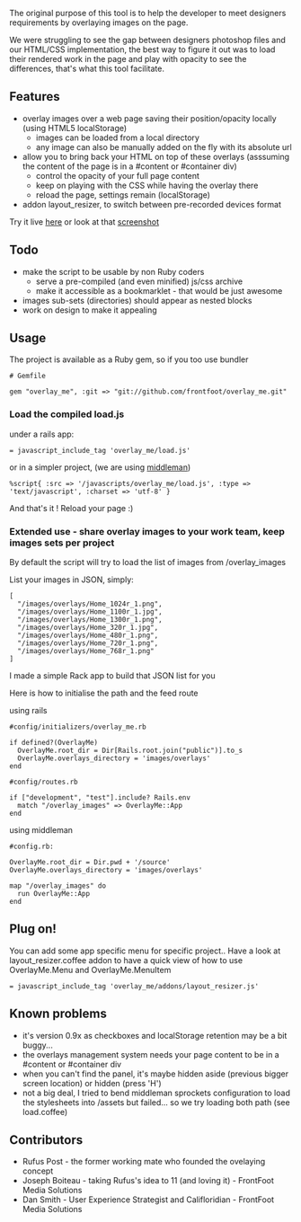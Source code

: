 The original purpose of this tool is to help the developer to meet designers requirements by overlaying images on the page.

We were struggling to see the gap between designers photoshop files and our HTML/CSS implementation, the best way to figure it out was to load their rendered work in the page and play with opacity to see the differences, that's what this tool facilitate.


## Features

- overlay images over a web page saving their position/opacity locally (using HTML5 localStorage)
  * images can be loaded from a local directory
  * any image can also be manually added on the fly with its absolute url
- allow you to bring back your HTML on top of these overlays (asssuming the content of the page is in a #content or #container div)
  * control the opacity of your full page content
  * keep on playing with the CSS while having the overlay there
  * reload the page, settings remain (localStorage)
- addon layout_resizer, to switch between pre-recorded devices format

Try it live [here](https://raw.github.com/frontfoot/overlay_me/feature/bookmarklet/bookmarklet_link.html) or look at that [screenshot](http://github.com/frontfoot/overlay_me/raw/master/screenshot_frontfoot_website.jpg)


## Todo

- make the script to be usable by non Ruby coders
  * serve a pre-compiled (and even minified) js/css archive
  * make it accessible as a bookmarklet - that would be just awesome
- images sub-sets (directories) should appear as nested blocks
- work on design to make it appealing


## Usage

The project is available as a Ruby gem, so if you too use bundler

    # Gemfile
    
    gem "overlay_me", :git => "git://github.com/frontfoot/overlay_me.git"


### Load the compiled load.js

under a rails app:

    = javascript_include_tag 'overlay_me/load.js'

or in a simpler project, (we are using [middleman](http://middlemanapp.com/))
  
    %script{ :src => '/javascripts/overlay_me/load.js', :type => 'text/javascript', :charset => 'utf-8' }

And that's it ! Reload your page :)


### Extended use - share overlay images to your work team, keep images sets per project

By default the script will try to load the list of images from /overlay_images

List your images in JSON, simply:

    [
      "/images/overlays/Home_1024r_1.png",
      "/images/overlays/Home_1100r_1.jpg",
      "/images/overlays/Home_1300r_1.png",
      "/images/overlays/Home_320r_1.jpg",
      "/images/overlays/Home_480r_1.png",
      "/images/overlays/Home_720r_1.png",
      "/images/overlays/Home_768r_1.png"
    ]

I made a simple Rack app to build that JSON list for you

Here is how to initialise the path and the feed route

using rails

    #config/initializers/overlay_me.rb

    if defined?(OverlayMe)
      OverlayMe.root_dir = Dir[Rails.root.join("public")].to_s
      OverlayMe.overlays_directory = 'images/overlays' 
    end

    #config/routes.rb

    if ["development", "test"].include? Rails.env
      match "/overlay_images" => OverlayMe::App
    end

using middleman

    #config.rb:
    
    OverlayMe.root_dir = Dir.pwd + '/source'
    OverlayMe.overlays_directory = 'images/overlays'

    map "/overlay_images" do
      run OverlayMe::App
    end



## Plug on!

You can add some app specific menu for specific project.. Have a look at layout_resizer.coffee addon to have a quick view of how to use OverlayMe.Menu and OverlayMe.MenuItem

    = javascript_include_tag 'overlay_me/addons/layout_resizer.js'

    

## Known problems

- it's version 0.9x as checkboxes and localStorage retention may be a bit buggy...
- the overlays management system needs your page content to be in a #content or #container div
- when you can't find the panel, it's maybe hidden aside (previous bigger screen location) or hidden (press 'H')
- not a big deal, I tried to bend middleman sprockets configuration to load the stylesheets into /assets but failed... so we try loading both path (see load.coffee)



## Contributors

- Rufus Post - the former working mate who founded the ovelaying concept
- Joseph Boiteau - taking Rufus's idea to 11 (and loving it) - FrontFoot Media Solutions
- Dan Smith - User Experience Strategist and Califloridian - FrontFoot Media Solutions

